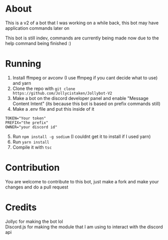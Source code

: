 # About

This is a v2 of a bot that I was working on a while back, this bot may have application commands later on 

This bot is still indev, commands are currently being made now due to the help command being finished :)

# Running
1. Install ffmpeg or avconv (I use ffmpeg if you cant decide what to use) and yarn
2. Clone the repo with `git clone https://github.com/Jollycistaken/Jollybot-V2`
3. Make a bot on the discord developer panel and enable "Message Content Intent" (its because this bot is based on prefix commands still)
4. Make a .env file and put this inside of it
```
TOKEN="Your token"
PREFIX="the prefix"
OWNER="your discord id"
```
5. Run `npm install -g sodium` (I couldnt get it to install if I used yarn)
6. Run `yarn install`
7. Compile it with `tsc`

# Contribution

You are welcome to contribute to this bot, just make a fork and make your changes and do a pull request

# Credits

Jollyc for making the bot lol <br />
Discord.js for making the module that I am using to interact with the discord api
